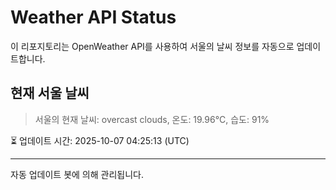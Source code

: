 
# Weather API Status

이 리포지토리는 OpenWeather API를 사용하여 서울의 날씨 정보를 자동으로 업데이트합니다.

## 현재 서울 날씨
> 서울의 현재 날씨: overcast clouds, 온도: 19.96°C, 습도: 91%

⏳ 업데이트 시간: 2025-10-07 04:25:13 (UTC)

---
자동 업데이트 봇에 의해 관리됩니다.
